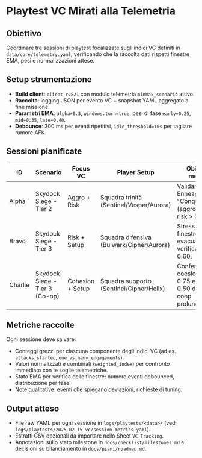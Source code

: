 # Playtest VC Mirati alla Telemetria

## Obiettivo
Coordinare tre sessioni di playtest focalizzate sugli indici VC definiti in `data/core/telemetry.yaml`, verificando che la raccolta dati rispetti finestre EMA, pesi e normalizzazioni attese.

## Setup strumentazione
- **Build client**: `client-r2821` con modulo telemetria `minmax_scenario` attivo.
- **Raccolta**: logging JSON per evento VC + snapshot YAML aggregato a fine missione.
- **Parametri EMA**: `alpha=0.3`, `windows.turn=true`, pesi di fase `early=0.25`, `mid=0.35`, `late=0.40`.
- **Debounce**: 300 ms per eventi ripetitivi, `idle_threshold=10s` per tagliare rumore AFK.

## Sessioni pianificate
| ID | Scenario | Focus VC | Player Setup | Obiettivo metrico |
| --- | --- | --- | --- | --- |
| Alpha | Skydock Siege - Tier 2 | Aggro + Risk | Squadra trinità (Sentinel/Vesper/Aurora) | Validare trigger Enneagram "Conquistatore" (aggro > 0.65, risk > 0.55). |
| Bravo | Skydock Siege - Tier 3 | Risk + Setup | Squadra difensiva (Bulwark/Cipher/Aurora) | Stress test delle finestre EMA in evacuazione, verifica risk < 0.60. |
| Charlie | Skydock Siege - Tier 3 (Co-op) | Cohesion + Setup | Squadra supporto (Sentinel/Cipher/Helix) | Confermare coesione > 0.75 e tilt < 0.50 durante coop prolungata. |

## Metriche raccolte
Ogni sessione deve salvare:
- Conteggi grezzi per ciascuna componente degli indici VC (ad es. `attacks_started`, `one_vs_many_engagements`).
- Valori normalizzati e combinati (`weighted_index`) per confronto immediato con le soglie telemetriche.
- Stato EMA per verifica delle finestre: numero eventi debounced, distribuzione per fase.
- Note qualitative: eventi che spiegano deviazioni, richieste di tuning.

## Output atteso
- File raw YAML per ogni sessione in `logs/playtests/<data>/` (vedi `logs/playtests/2025-02-15-vc/session-metrics.yaml`).
- Estratti CSV opzionali da importare nello Sheet `VC Tracking`.
- Annotazioni sullo stato milestone in `docs/checklist/milestones.md` e decisioni su bilanciamento in `docs/piani/roadmap.md`.
